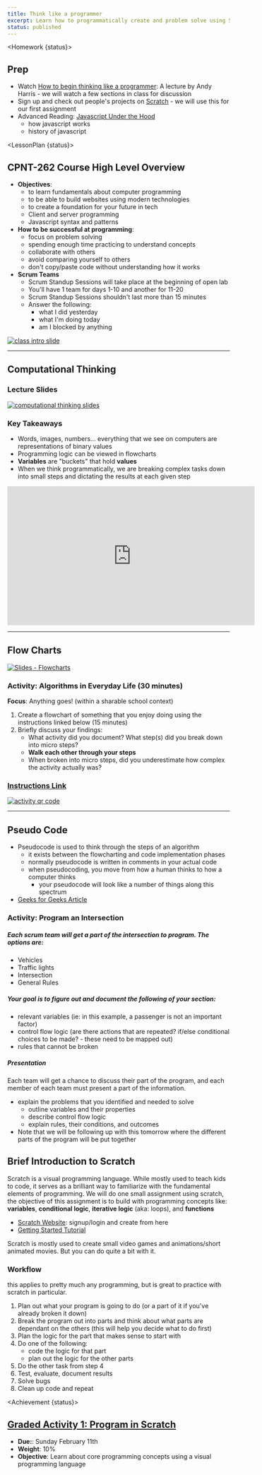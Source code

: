 ```yaml
---
title: Think like a programmer
excerpt: Learn how to programmatically create and problem solve using Scratch as a visual tool. This class introduces basic programming principles.
status: published
---
```


<script>
	import Homework from "$lib/components/Homework.svelte";
	import LessonPlan from "$lib/components/LessonPlan.svelte";
	import Achievement from "$lib/components/Achievement.svelte";
</script>

<Homework {status}>

<h2>Prep</h2>

- Watch [How to begin thinking like a programmer](https://www.youtube.com/watch?v=azcrPFhaY9k): A lecture by Andy Harris - we will watch a few sections in class for discussion
- Sign up and check out people's projects on [Scratch](https://scratch.mit.edu) - we will use this for our first assignment
- Advanced Reading: [Javascript Under the Hood](https://medium.com/@idrazhar/0-to-1-series-how-javascript-works-under-the-hood-ffca74f1cc65)
  - how javascript works
  - history of javascript

</Homework>

<LessonPlan {status}>

<h2>CPNT-262 Course High Level Overview</h2>

- **Objectives**:
  - to learn fundamentals about computer programming
  - to be able to build websites using modern technologies
  - to create a foundation for your future in tech
  - Client and server programming
  - Javascript syntax and patterns
- **How to be successful at programming**:
  - focus on problem solving
  - spending enough time practicing to understand concepts
  - collaborate with others
  - avoid comparing yourself to others
  - don't copy/paste code without understanding how it works
- **Scrum Teams**
  - Scrum Standup Sessions will take place at the beginning of open lab
  - You'll have 1 team for days 1-10 and another for 11-20
  - Scrum Standup Sessions shouldn't last more than 15 minutes
  - Answer the following:
    - what I did yesterday
    - what I'm doing today
    - am I blocked by anything

<a href="https://docs.google.com/presentation/d/1zu5ruNcKQ8knm2fPr0zGaTRhR9PXsYKGWdPqwoxjXww/edit?usp=sharing"><img src="/images/slides/cpnt-262/cpnt-262-overview.png" alt="class intro slide" /></a>

---

<h2>Computational Thinking</h2>

### Lecture Slides

<a href="https://docs.google.com/presentation/d/1U9YnVCE4kvZzt2Fgc-QoFZkA6wEQFfUo6lgjl72dCdU/edit?usp=sharing"><img src="/images/slides/cpnt-262/computational-thinking.png" alt="computational thinking slides" /></a>

### Key Takeaways

- Words, images, numbers... everything that we see on computers are representations of binary values
- Programming logic can be viewed in flowcharts
- **Variables** are "buckets" that hold **values**
- When we think programmatically, we are breaking complex tasks down into small steps and dictating the results at each given step

<iframe width="560" height="315" src="https://www.youtube.com/embed/azcrPFhaY9k?si=ecsFpiNhLl-mwSxs&amp;start=402" title="YouTube video player" frameborder="0" allow="accelerometer; autoplay; clipboard-write; encrypted-media; gyroscope; picture-in-picture; web-share" allowfullscreen></iframe>

---

<h2>Flow Charts</h2>

[![Slides - Flowcharts](/images/slides/cpnt-262/js-flowcharts.png)](/slides/cpnt-262/js-flowcharts)

### Activity: Algorithms in Everyday Life (30 minutes)

**Focus**: Anything goes! (within a sharable school context)

1. Create a flowchart of something that you enjoy doing using the instructions linked below (15 minutes)
2. Briefly discuss your findings:
   - What activity did you document? What step(s) did you break down into micro steps?
   - **Walk each other through your steps**
   - When broken into micro steps, did you underestimate how complex the activity actually was?

<a href="https://gist.github.com/lilyx13/423ffbe6e8da87497b134985ba90ab15">
  <h3>Instructions Link</h3>
  <img src="/images/qr-codes/algorithm-activity.png" alt="activity qr code" class="w-48">
</a>

---

<h2>Pseudo Code</h2>

- Pseudocode is used to think through the steps of an algorithm
  - it exists between the flowcharting and code implementation phases
  - normally pseudocode is written in comments in your actual code
  - when pseudocoding, you move from how a human thinks to how a computer thinks
    - your pseudocode will look like a number of things along this spectrum
- [Geeks for Geeks Article](https://www.geeksforgeeks.org/how-to-write-a-pseudo-code/)

### Activity: Program an Intersection

##### Each scrum team will get a part of the intersection to program. The options are:

- Vehicles
- Traffic lights
- Intersection
- General Rules

##### Your goal is to figure out and document the following of your section:

- relevant variables (ie: in this example, a passenger is not an important factor)
- control flow logic (are there actions that are repeated? if/else conditional choices to be made? - these need to be mapped out)
- rules that cannot be broken

##### Presentation

Each team will get a chance to discuss their part of the program, and each member of each team must present a part of the information.

- explain the problems that you identified and needed to solve
  - outline variables and their properties
  - describe control flow logic
  - explain rules, their conditions, and outcomes
- Note that we will be following up with this tomorrow where the different parts of the program will be put together

## Brief Introduction to Scratch

Scratch is a visual programming language. While mostly used to teach kids to code, it serves as a brilliant way to familiarize with the fundamental elements of programming. We will do one small assignment using scratch, the objective of this assignment is to build with programming concepts like: **variables**, **conditional logic**, **iterative logic** (aka: loops), and **functions**

- [Scratch Website](https://scratch.mit.edu/): signup/login and create from here
- [Getting Started Tutorial](https://scratch.mit.edu/projects/editor/?tutorial=all)

Scratch is mostly used to create small video games and animations/short animated movies. But you can do quite a bit with it.

### Workflow

this applies to pretty much any programming, but is great to practice with scratch in particular.

1. Plan out what your program is going to do (or a part of it if you've already broken it down)
2. Break the program out into parts and think about what parts are dependant on the others (this will help you decide what to do first)
3. Plan the logic for the part that makes sense to start with
4. Do one of the following:
   - code the logic for that part
   - plan out the logic for the other parts
5. Do the other task from step 4
6. Test, evaluate, document results
7. Solve bugs
8. Clean up code and repeat

</LessonPlan>

<Achievement {status}>

<h2><a href="/courses/cpnt-262/assessments/activity-1">Graded Activity 1: Program in Scratch</a></h2>

- **Due:**: Sunday February 11th
- **Weight**: 10%
- **Objective**: Learn about core programming concepts using a visual programming language

</Achievement>
